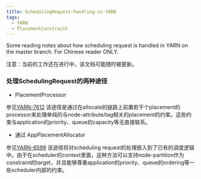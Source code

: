 ```yaml
---
title: SchedulingRequest-handling-in-YARN
tags:
  - YARN
  - PlacementConstraint
---
```


Some reading notes about how scheduling request is handled in YARN on the master branch.
For Chinese reader ONLY.
<!--more-->

注意：当前的工作还在进行中，该文档可能随时被更新。

### 处理SchedulingRequest的两种途径

* PlacementProcessor

参见[YARN-7612](https://issues.apache.org/jira/browse/YARN-7612)
该途径是通过在allocate的链路上前置若干个placement的processor来处理单纯的与node-attribute/tag相关的placement的约束。这些约束与application的priority、queue的capacity等无直接联系。

* 通过 AppPlacementAllocator

参见[YARN-6599](https://issues.apache.org/jira/browse/YARN-6599) 该途径将对scheduling request的处理嵌入到了已有的调度逻辑中。由于在scheduler的context里面，这种方法可以支持node-partition作为constraint的target，并且能够尊重application的priority、queue的ordering等一些scheduler内部的约束。
